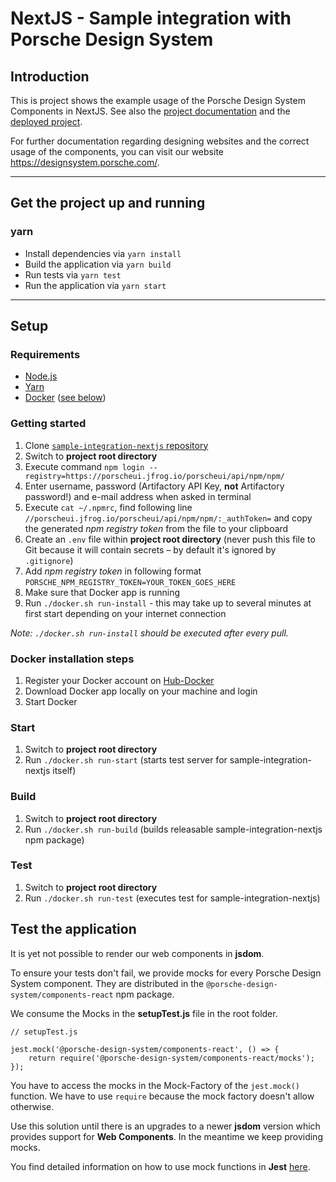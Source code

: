 # NextJS - Sample integration with Porsche Design System

## Introduction

This is project shows the example usage of the Porsche Design System Components in NextJS.
See also the [project documentation](https://designsystem.porsche.com/v1/#/start-coding/nextjs) and the [deployed project](https://porscheui.github.io/sample-integration-nextjs).

For further documentation regarding designing websites and the correct usage of the components, 
you can visit our website https://designsystem.porsche.com/.

---

## Get the project up and running

### yarn
* Install dependencies via `yarn install`
* Build the application via `yarn build`
* Run tests via `yarn test`
* Run the application via `yarn start`

---

## Setup

### Requirements
* [Node.js](https://nodejs.org)
* [Yarn](https://yarnpkg.com)
* [Docker](https://www.docker.com) ([see below](#docker-installation-steps))

### Getting started
1. Clone [`sample-integration-nextjs` repository](https://github.com/porscheui/sample-integration-nextjs)
1. Switch to __project root directory__
1. Execute command `npm login --registry=https://porscheui.jfrog.io/porscheui/api/npm/npm/`
1. Enter username, password (Artifactory API Key, __not__ Artifactory password!) and e-mail address when asked in terminal
1. Execute `cat ~/.npmrc`, find following line `//porscheui.jfrog.io/porscheui/api/npm/npm/:_authToken=` and copy the generated _npm registry token_ from the file to your clipboard
1. Create an `.env` file within __project root directory__ (never push this file to Git because it will contain secrets – by default it's ignored by `.gitignore`)
1. Add _npm registry token_ in following format `PORSCHE_NPM_REGISTRY_TOKEN=YOUR_TOKEN_GOES_HERE`
1. Make sure that Docker app is running
1. Run `./docker.sh run-install` - this may take up to several minutes at first start depending on your internet connection

*Note: `./docker.sh run-install` should be executed after every pull.*

### Docker installation steps
1. Register your Docker account on [Hub-Docker](https://hub.docker.com)
1. Download Docker app locally on your machine and login
1. Start Docker

### Start
1. Switch to __project root directory__
1. Run `./docker.sh run-start` (starts test server for sample-integration-nextjs itself)

### Build
1. Switch to __project root directory__
1. Run `./docker.sh run-build` (builds releasable sample-integration-nextjs npm package)

### Test
1. Switch to __project root directory__
1. Run `./docker.sh run-test` (executes test for sample-integration-nextjs)

## Test the application

It is yet not possible to render our web components in **jsdom**.

To ensure your tests don't fail, we provide mocks for every Porsche Design System component. 
They are distributed in the `@porsche-design-system/components-react` npm package.

We consume the Mocks in the **setupTest.js** file in the root folder.

```
// setupTest.js

jest.mock('@porsche-design-system/components-react', () => {
    return require('@porsche-design-system/components-react/mocks');
});
```
You have to access the mocks in the Mock-Factory of the `jest.mock()` function. We have to use `require` because the mock factory doesn't allow otherwise. 

Use this solution until there is an upgrades to a newer **jsdom** version which provides support for **Web Components**.
In the meantime we keep providing mocks.
 
You find detailed information on how to use mock functions in **Jest** [here](https://jestjs.io/docs/en/mock-functions.html).
